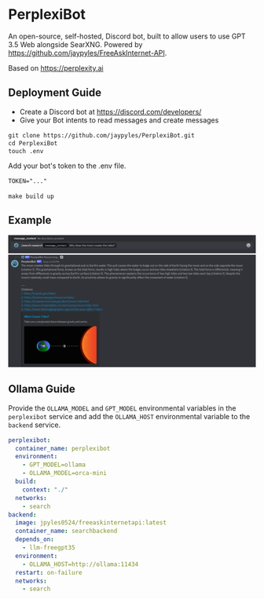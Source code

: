 # PerplexiBot

An open-source, self-hosted, Discord bot, built to allow users to use GPT 3.5 Web alongside SearXNG.
Powered by https://github.com/jaypyles/FreeAskInternet-API.

Based on https://perplexity.ai

## Deployment Guide

- Create a Discord bot at https://discord.com/developers/
- Give your Bot intents to read messages and create messages

```
git clone https://github.com/jaypyles/PerplexiBot.git
cd PerplexiBot
touch .env
```

Add your bot's token to the .env file.

```
TOKEN="..."
```

`make build up`

## Example

![send](https://github.com/jaypyles/PerplexiBot/blob/master/doc/send.png)
![response](https://github.com/jaypyles/PerplexiBot/blob/master/doc/response.png)

## Ollama Guide

Provide the `OLLAMA_MODEL` and `GPT_MODEL` environmental variables in the `perplexibot` service and add the `OLLAMA_HOST` environmental variable to the `backend` service.

```yml
perplexibot:
  container_name: perplexibot
  environment:
    - GPT_MODEL=ollama
    - OLLAMA_MODEL=orca-mini
  build:
    context: "./"
  networks:
    - search
backend:
  image: jpyles0524/freeaskinternetapi:latest
  container_name: searchbackend
  depends_on:
    - llm-freegpt35
  environment:
    - OLLAMA_HOST=http://ollama:11434
  restart: on-failure
  networks:
    - search
```
